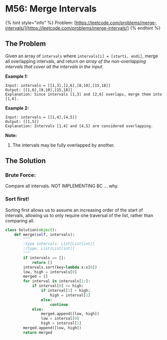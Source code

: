 # M56: Merge Intervals

{% hint style="info" %}
Problem: [https://leetcode.com/problems/merge-intervals/](https://leetcode.com/problems/merge-intervals/)
{% endhint %}

## The Problem

Given an array of `intervals` where `intervals[i] = [starti, endi]`, merge all overlapping intervals, and return _an array of the non-overlapping intervals that cover all the intervals in the input_.

**Example 1:**

```text
Input: intervals = [[1,3],[2,6],[8,10],[15,18]]
Output: [[1,6],[8,10],[15,18]]
Explanation: Since intervals [1,3] and [2,6] overlaps, merge them into [1,6].
```

**Example 2:**

```text
Input: intervals = [[1,4],[4,5]]
Output: [[1,5]]
Explanation: Intervals [1,4] and [4,5] are considered overlapping.
```

**Note:**

1. The intervals may be fully overlapped by another.

## The Solution

### Brute Force:

Compare all intervals. NOT IMPLEMENTING BC ... why.

### Sort first!

Sorting first allows us to assume an increasing order of the start of intervals, allowing us to only require one traversal of the list, rather than comparing all.

```python
class Solution(object):
    def merge(self, intervals):
        """
        :type intervals: List[List[int]]
        :rtype: List[List[int]]
        """
        if intervals == []:
            return []
        intervals.sort(key=lambda x:x[0])
        low, high = intervals[0]
        merged = []
        for interval in intervals[1:]:
            if interval[0] <= high:
                if interval[1] > high:
                    high = interval[1]
                else:
                    continue
            else:
                merged.append([low, high])
                low = interval[0]
                high = interval[1]
        merged.append([low, high])
        return merged
```

